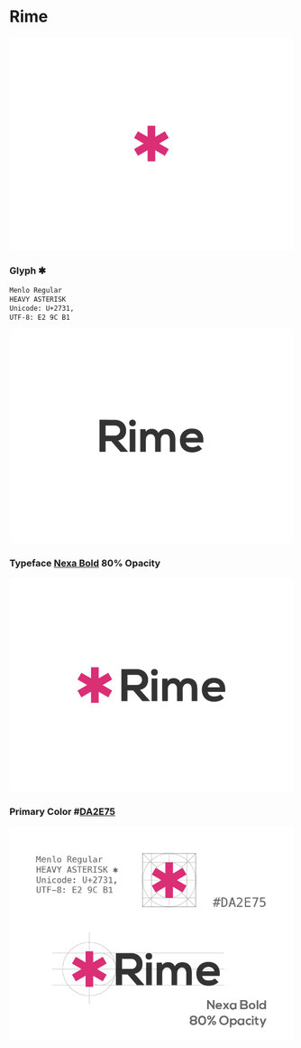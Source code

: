 # Rime

![icon](design_icon.png)
### Glyph ✱ 
```
Menlo Regular
HEAVY ASTERISK
Unicode: U+2731, 
UTF-8: E2 9C B1 
```

![type](design_type.png)

### Typeface [Nexa Bold](http://www.fontfabric.com/nexa-free-font/) 80% Opacity

![logo](design_logo.png)
### Primary Color #[DA2E75](https://www.google.co.in/search?q=%23DA2E75)

![design](design-01.png) 
